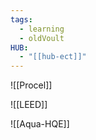 ```yaml
---
tags:
  - learning
  - oldVoult
HUB:
  - "[[hub-ect]]"
---
```

![[Procel]]


![[LEED]]

![[Aqua-HQE]]
